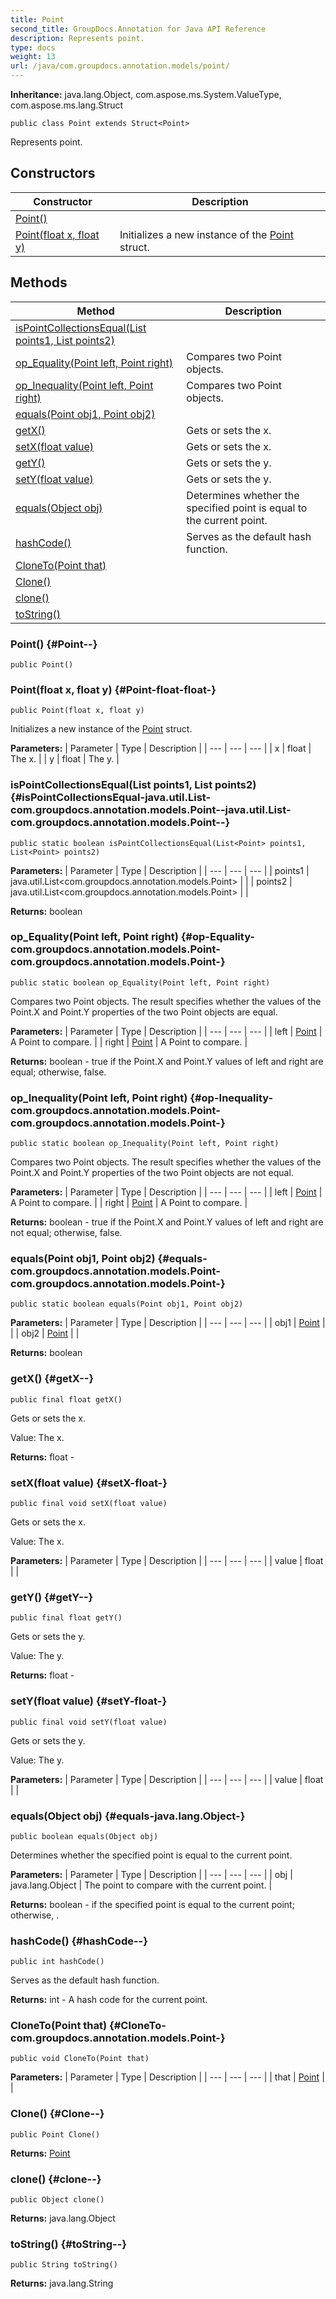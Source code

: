 ```yaml
---
title: Point
second_title: GroupDocs.Annotation for Java API Reference
description: Represents point.
type: docs
weight: 13
url: /java/com.groupdocs.annotation.models/point/
---
```

**Inheritance:**
java.lang.Object, com.aspose.ms.System.ValueType, com.aspose.ms.lang.Struct
```
public class Point extends Struct<Point>
```

Represents point.
## Constructors

| Constructor | Description |
| --- | --- |
| [Point()](#Point--) |  |
| [Point(float x, float y)](#Point-float-float-) | Initializes a new instance of the [Point](../../com.groupdocs.annotation.models/point) struct. |
## Methods

| Method | Description |
| --- | --- |
| [isPointCollectionsEqual(List<Point> points1, List<Point> points2)](#isPointCollectionsEqual-java.util.List-com.groupdocs.annotation.models.Point--java.util.List-com.groupdocs.annotation.models.Point--) |  |
| [op_Equality(Point left, Point right)](#op-Equality-com.groupdocs.annotation.models.Point-com.groupdocs.annotation.models.Point-) | Compares two Point objects. |
| [op_Inequality(Point left, Point right)](#op-Inequality-com.groupdocs.annotation.models.Point-com.groupdocs.annotation.models.Point-) | Compares two Point objects. |
| [equals(Point obj1, Point obj2)](#equals-com.groupdocs.annotation.models.Point-com.groupdocs.annotation.models.Point-) |  |
| [getX()](#getX--) | Gets or sets the x. |
| [setX(float value)](#setX-float-) | Gets or sets the x. |
| [getY()](#getY--) | Gets or sets the y. |
| [setY(float value)](#setY-float-) | Gets or sets the y. |
| [equals(Object obj)](#equals-java.lang.Object-) | Determines whether the specified point is equal to the current point. |
| [hashCode()](#hashCode--) | Serves as the default hash function. |
| [CloneTo(Point that)](#CloneTo-com.groupdocs.annotation.models.Point-) |  |
| [Clone()](#Clone--) |  |
| [clone()](#clone--) |  |
| [toString()](#toString--) |  |
### Point() {#Point--}
```
public Point()
```


### Point(float x, float y) {#Point-float-float-}
```
public Point(float x, float y)
```


Initializes a new instance of the [Point](../../com.groupdocs.annotation.models/point) struct.

**Parameters:**
| Parameter | Type | Description |
| --- | --- | --- |
| x | float | The x. |
| y | float | The y. |

### isPointCollectionsEqual(List<Point> points1, List<Point> points2) {#isPointCollectionsEqual-java.util.List-com.groupdocs.annotation.models.Point--java.util.List-com.groupdocs.annotation.models.Point--}
```
public static boolean isPointCollectionsEqual(List<Point> points1, List<Point> points2)
```




**Parameters:**
| Parameter | Type | Description |
| --- | --- | --- |
| points1 | java.util.List<com.groupdocs.annotation.models.Point> |  |
| points2 | java.util.List<com.groupdocs.annotation.models.Point> |  |

**Returns:**
boolean
### op_Equality(Point left, Point right) {#op-Equality-com.groupdocs.annotation.models.Point-com.groupdocs.annotation.models.Point-}
```
public static boolean op_Equality(Point left, Point right)
```


Compares two Point objects. The result specifies whether the values of the Point.X and Point.Y properties of the two Point objects are equal.

**Parameters:**
| Parameter | Type | Description |
| --- | --- | --- |
| left | [Point](../../com.groupdocs.annotation.models/point) | A Point to compare. |
| right | [Point](../../com.groupdocs.annotation.models/point) | A Point to compare. |

**Returns:**
boolean - true if the Point.X and Point.Y values of left and right are equal; otherwise, false.
### op_Inequality(Point left, Point right) {#op-Inequality-com.groupdocs.annotation.models.Point-com.groupdocs.annotation.models.Point-}
```
public static boolean op_Inequality(Point left, Point right)
```


Compares two Point objects. The result specifies whether the values of the Point.X and Point.Y properties of the two Point objects are not equal.

**Parameters:**
| Parameter | Type | Description |
| --- | --- | --- |
| left | [Point](../../com.groupdocs.annotation.models/point) | A Point to compare. |
| right | [Point](../../com.groupdocs.annotation.models/point) | A Point to compare. |

**Returns:**
boolean - true if the Point.X and Point.Y values of left and right are not equal; otherwise, false.
### equals(Point obj1, Point obj2) {#equals-com.groupdocs.annotation.models.Point-com.groupdocs.annotation.models.Point-}
```
public static boolean equals(Point obj1, Point obj2)
```




**Parameters:**
| Parameter | Type | Description |
| --- | --- | --- |
| obj1 | [Point](../../com.groupdocs.annotation.models/point) |  |
| obj2 | [Point](../../com.groupdocs.annotation.models/point) |  |

**Returns:**
boolean
### getX() {#getX--}
```
public final float getX()
```


Gets or sets the x.

Value: The x.

**Returns:**
float - 
### setX(float value) {#setX-float-}
```
public final void setX(float value)
```


Gets or sets the x.

Value: The x.

**Parameters:**
| Parameter | Type | Description |
| --- | --- | --- |
| value | float |  |

### getY() {#getY--}
```
public final float getY()
```


Gets or sets the y.

Value: The y.

**Returns:**
float - 
### setY(float value) {#setY-float-}
```
public final void setY(float value)
```


Gets or sets the y.

Value: The y.

**Parameters:**
| Parameter | Type | Description |
| --- | --- | --- |
| value | float |  |

### equals(Object obj) {#equals-java.lang.Object-}
```
public boolean equals(Object obj)
```


Determines whether the specified point is equal to the current point.

**Parameters:**
| Parameter | Type | Description |
| --- | --- | --- |
| obj | java.lang.Object | The point to compare with the current point. |

**Returns:**
boolean -   if the specified point is equal to the current point; otherwise,  .
### hashCode() {#hashCode--}
```
public int hashCode()
```


Serves as the default hash function.

**Returns:**
int - A hash code for the current point.
### CloneTo(Point that) {#CloneTo-com.groupdocs.annotation.models.Point-}
```
public void CloneTo(Point that)
```




**Parameters:**
| Parameter | Type | Description |
| --- | --- | --- |
| that | [Point](../../com.groupdocs.annotation.models/point) |  |

### Clone() {#Clone--}
```
public Point Clone()
```




**Returns:**
[Point](../../com.groupdocs.annotation.models/point)
### clone() {#clone--}
```
public Object clone()
```




**Returns:**
java.lang.Object
### toString() {#toString--}
```
public String toString()
```




**Returns:**
java.lang.String

